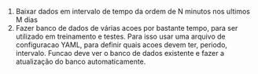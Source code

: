 1. Baixar dados em intervalo de tempo da ordem de N minutos nos ultimos M dias
2. Fazer banco de dados de várias acoes por bastante tempo, para ser utilizado em treinamento e testes. Para isso usar uma arquivo de configuracao YAML, para definir quais acoes devem ter, periodo, intervalo. Funcao deve ver o banco de dados existente e fazer a atualização do banco automaticamente.